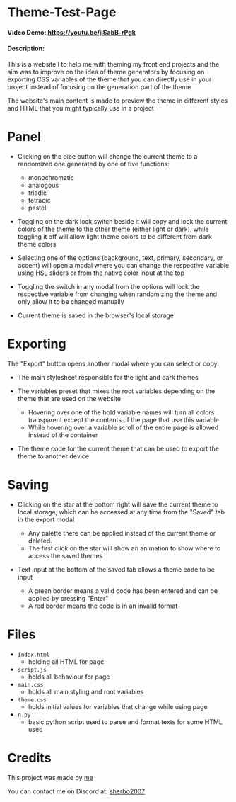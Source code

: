 # Theme-Test-Page
#### Video Demo:  https://youtu.be/jiSabB-rPgk
#### Description:
This is a website I to help me with theming my front end projects and the aim was to improve on the idea of theme generators by focusing on exporting CSS variables of the theme that you can directly use in your project instead of focusing on the generation part of the theme

The website's main content is made to preview the theme in different styles and HTML that you might typically use in a project

# Panel
- Clicking on the dice button will change the current theme to a randomized one generated by one of five functions:
    - monochromatic
    - analogous
    - triadic
    - tetradic
    - pastel

- Toggling on the dark lock switch beside it will copy and lock the current colors of the theme to the other theme (either light or dark), while toggling it off will allow light theme colors to be different from dark theme colors

- Selecting one of the options (background, text, primary, secondary, or accent) will open a modal where you can change the respective variable using HSL sliders or from the native color input at the top

- Toggling the switch in any modal from the options will lock the respective variable from changing when randomizing the theme and only allow it to be changed manually

- Current theme is saved in the browser's local storage

# Exporting
The "Export" button opens another modal where you can select or copy:
- The main stylesheet responsible for the light and dark themes

- The variables preset that mixes the root variables depending on the theme that are used on the website
    - Hovering over one of the bold variable names will turn all colors transparent except the contents of the page that use this variable
    - While hovering over a variable scroll of the entire page is allowed instead of the container
- The theme code for the current theme that can be used to export the theme to another device


# Saving
- Clicking on the star at the bottom right will save the current theme to local storage, which can be accessed at any time from the "Saved" tab in the export modal
    - Any palette there can be applied instead of the current theme or deleted.
    - The first click on the star will show an animation to show where to access the saved themes

- Text input at the bottom of the saved tab allows a theme code to be input
    - A green border means a valid code has been entered and can be applied by pressing "Enter"
    - A red border means the code is in an invalid format

# Files
- `index.html`
    - holding all HTML for page
- `script.js`
    - holds all behaviour for page
- `main.css`
    - holds all main styling and root variables
- `theme.css`
    - holds initial values for variables that change while using page
- `n.py`
    - basic python script used to parse and format texts for some HTML used
# Credits
This project was made by [me](https://github.com/omar-elsherbiny)

You can contact me on Discord at: [sherbo2007](https://discord.com/users/618443479856447500)
